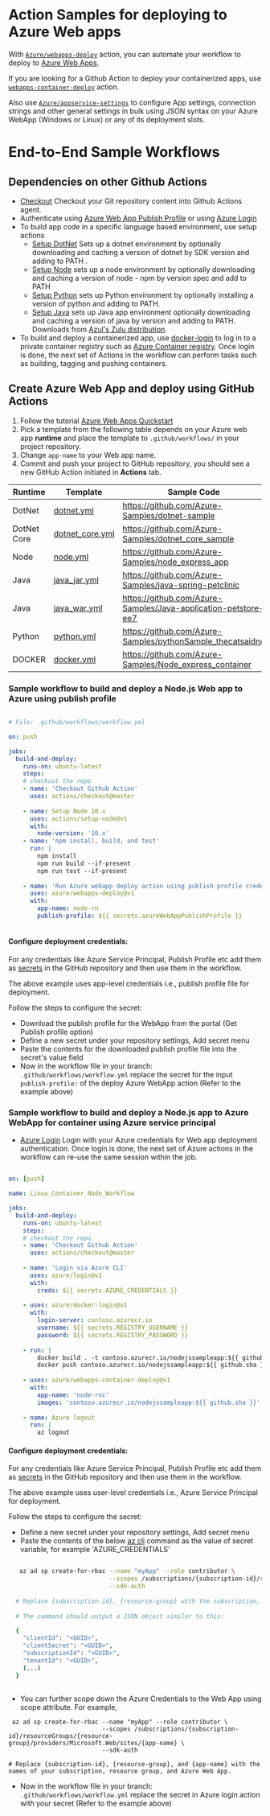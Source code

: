 # Action Samples for deploying to Azure Web apps 

With [`Azure/webapps-deploy`](https://github.com/Azure/webapps-deploy) action, you can automate your workflow to deploy to [Azure Web Apps](https://azure.microsoft.com/en-us/services/app-service/web/).

If you are looking for a Github Action to deploy your containerized apps, use [`webapps-container-deploy`](https://github.com/Azure/webapps-container-deploy) action.

Also use [`Azure/appservice-settings`](https://github.com/Azure/appservice-settings) to configure App settings, connection strings and other general settings in bulk using JSON syntax on your Azure WebApp (Windows or Linux) or any of its deployment slots.

# End-to-End Sample Workflows

## Dependencies on other Github Actions

* [Checkout](https://github.com/actions/checkout) Checkout your Git repository content into Github Actions agent.
* Authenticate using [Azure Web App Publish Profile](https://github.com/projectkudu/kudu/wiki/Deployment-credentials#site-credentials-aka-publish-profile-credentials) or using [Azure Login](https://github.com/Azure/login)
* To build app code in a specific language based environment, use setup actions 
  * [Setup DotNet](https://github.com/actions/setup-dotnet) Sets up a dotnet environment by optionally downloading and caching a version of dotnet by SDK version and adding to PATH .
  * [Setup Node](https://github.com/actions/setup-node) sets up a node environment by optionally downloading and caching a version of node - npm by version spec and add to PATH
  * [Setup Python](https://github.com/actions/setup-python) sets up Python environment by optionally installing a version of python and adding to PATH.
  * [Setup Java](https://github.com/actions/setup-java) sets up Java app environment optionally downloading and caching a version of java by version and adding to PATH. Downloads from [Azul's Zulu distribution](http://static.azul.com/zulu/bin/).
* To build and deploy a containerized app, use [docker-login](https://github.com/Azure/docker-login) to log in to a private container registry such as [Azure Container registry](https://azure.microsoft.com/en-us/services/container-registry/). 
Once login is done, the next set of Actions in the workflow can perform tasks such as building, tagging and pushing containers. 
  
## Create Azure Web App and deploy using GitHub Actions
1. Follow the tutorial [Azure Web Apps Quickstart](https://docs.microsoft.com/en-us/azure/app-service/overview#next-steps)
2. Pick a template from the following table depends on your Azure web app **runtime** and place the template to `.github/workflows/` in your project repository.
3. Change `app-name` to your Web app name.
4. Commit and push your project to GitHub repository, you should see a new GitHub Action initiated in **Actions** tab.

|  Runtime | Template |Sample Code|
|------------|---------|---------|
| DotNet     | [dotnet.yml](https://github.com/Azure/actions-workflow-samples/blob/master/AppService/asp.net-webapp-on-azure.yml) | https://github.com/Azure-Samples/dotnet-sample |
| DotNet Core    | [dotnet_core.yml](https://github.com/Azure/actions-workflow-samples/blob/master/AppService/asp.net-core-webapp-on-azure.yml) | https://github.com/Azure-Samples/dotnet_core_sample |
| Node       | [node.yml](https://github.com/Azure/actions-workflow-samples/blob/master/AppService/node.js-webapp-on-azure.yml) | https://github.com/Azure-Samples/node_express_app |
| Java | [java_jar.yml](https://github.com/Azure/actions-workflow-samples/blob/master/AppService/java-jar-webapp-on-azure.yml) |https://github.com/Azure-Samples/java-spring-petclinic |
| Java      | [java_war.yml](https://github.com/Azure/actions-workflow-samples/blob/master/AppService/java-war-webapp-on-azure.yml) |https://github.com/Azure-Samples/Java-application-petstore-ee7|
| Python     | [python.yml](https://github.com/Azure/actions-workflow-samples/blob/master/AppService/python-webapp-on-azure.yml) | https://github.com/Azure-Samples/pythonSample_thecatsaidno|
| DOCKER     | [docker.yml](https://github.com/Azure/actions-workflow-samples/blob/master/AppService/docker-webapp-container-on-azure.yml) | https://github.com/Azure-Samples/Node_express_container|


### Sample workflow to build and deploy a Node.js Web app to Azure using publish profile

```yaml

# File: .github/workflows/workflow.yml

on: push

jobs:
  build-and-deploy:
    runs-on: ubuntu-latest
    steps:
    # checkout the repo
    - name: 'Checkout Github Action' 
      uses: actions/checkout@master
    
    - name: Setup Node 10.x
      uses: actions/setup-node@v1
      with:
        node-version: '10.x'
    - name: 'npm install, build, and test'
      run: |
        npm install
        npm run build --if-present
        npm run test --if-present
       
    - name: 'Run Azure webapp deploy action using publish profile credentials'
      uses: azure/webapps-deploy@v1
      with: 
        app-name: node-rn
        publish-profile: ${{ secrets.azureWebAppPublishProfile }}
        

```

#### Configure deployment credentials:

For any credentials like Azure Service Principal, Publish Profile etc add them as [secrets](https://developer.github.com/actions/managing-workflows/storing-secrets/) in the GitHub repository and then use them in the workflow.

The above example uses app-level credentials i.e., publish profile file for deployment. 

Follow the steps to configure the secret:
  * Download the publish profile for the WebApp from the portal (Get Publish profile option)
  * Define a new secret under your repository settings, Add secret menu
  * Paste the contents for the downloaded publish profile file into the secret's value field
  * Now in the workflow file in your branch: `.github/workflows/workflow.yml` replace the secret for the input `publish-profile:` of the deploy Azure WebApp action (Refer to the example above)
    

### Sample workflow to build and deploy a Node.js app to Azure WebApp for container using Azure service principal

  * [Azure Login](https://github.com/Azure/login) Login with your Azure credentials for Web app deployment authentication. Once login is done, the next set of Azure actions in the workflow can re-use the same session within the job.

```yaml

on: [push]

name: Linux_Container_Node_Workflow

jobs:
  build-and-deploy:
    runs-on: ubuntu-latest
    steps:
    # checkout the repo
    - name: 'Checkout Github Action' 
      uses: actions/checkout@master
    
    - name: 'Login via Azure CLI'
      uses: azure/login@v1
      with:
        creds: ${{ secrets.AZURE_CREDENTIALS }}
    
    - uses: azure/docker-login@v1
      with:
        login-server: contoso.azurecr.io
        username: ${{ secrets.REGISTRY_USERNAME }}
        password: ${{ secrets.REGISTRY_PASSWORD }}
    
    - run: |
        docker build . -t contoso.azurecr.io/nodejssampleapp:${{ github.sha }}
        docker push contoso.azurecr.io/nodejssampleapp:${{ github.sha }} 
      
    - uses: azure/webapps-container-deploy@v1
      with:
        app-name: 'node-rnc'
        images: 'contoso.azurecr.io/nodejssampleapp:${{ github.sha }}'
    
    - name: Azure logout
      run: |
        az logout

```

#### Configure deployment credentials:

For any credentials like Azure Service Principal, Publish Profile etc add them as [secrets](https://help.github.com/en/articles/virtual-environments-for-github-actions#creating-and-using-secrets-encrypted-variables) in the GitHub repository and then use them in the workflow.

The above example uses user-level credentials i.e., Azure Service Principal for deployment. 

Follow the steps to configure the secret:
  * Define a new secret under your repository settings, Add secret menu
  * Paste the contents of the below [az cli](https://docs.microsoft.com/en-us/cli/azure/?view=azure-cli-latest) command as the value of secret variable, for example 'AZURE_CREDENTIALS'
```bash  

   az ad sp create-for-rbac --name "myApp" --role contributor \
                            --scopes /subscriptions/{subscription-id}/resourceGroups/{resource-group} \
                            --sdk-auth
                            
  # Replace {subscription-id}, {resource-group} with the subscription, resource group details of the WebApp
  
  # The command should output a JSON object similar to this:

  {
    "clientId": "<GUID>",
    "clientSecret": "<GUID>",
    "subscriptionId": "<GUID>",
    "tenantId": "<GUID>",
    (...)
  }
  
```
  * You can further scope down the Azure Credentials to the Web App using scope attribute. For example, 
  ```
   az ad sp create-for-rbac --name "myApp" --role contributor \
                            --scopes /subscriptions/{subscription-id}/resourceGroups/{resource-group}/providers/Microsoft.Web/sites/{app-name} \
                            --sdk-auth

  # Replace {subscription-id}, {resource-group}, and {app-name} with the names of your subscription, resource group, and Azure Web App.
```
  * Now in the workflow file in your branch: `.github/workflows/workflow.yml` replace the secret in Azure login action with your secret (Refer to the example above)
  
